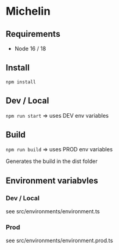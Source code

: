 # Michelin

## Requirements

- Node 16 / 18

## Install

```npm install```

## Dev / Local

```npm run start```
=> uses DEV env variables

## Build

```npm run build```
=> uses PROD env variables

Generates the build in the dist folder

## Environment variabvles

### Dev / Local

see src/environments/environment.ts

### Prod

see src/environments/environment.prod.ts
